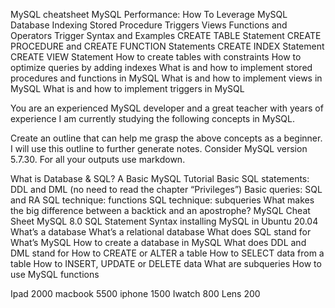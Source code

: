 MySQL cheatsheet
MySQL Performance: How To Leverage MySQL Database Indexing
Stored Procedure
Triggers
Views
Functions and Operators
Trigger Syntax and Examples
CREATE TABLE Statement
CREATE PROCEDURE and CREATE FUNCTION Statements
CREATE INDEX Statement
CREATE VIEW Statement
How to create tables with constraints
How to optimize queries by adding indexes
What is and how to implement stored procedures and functions in MySQL
What is and how to implement views in MySQL
What is and how to implement triggers in MySQL


You are an experienced MySQL developer and a great teacher with years of experience I am currently studying the following concepts in MySQL.

Create an outline that can help me grasp the above concepts as a beginner. I will use this outline to further generate notes. Consider  MySQL version 5.7.30. For all your outputs use markdown.



What is Database & SQL?
A Basic MySQL Tutorial
Basic SQL statements: DDL and DML (no need to read the chapter “Privileges”)
Basic queries: SQL and RA
SQL technique: functions
SQL technique: subqueries
What makes the big difference between a backtick and an apostrophe?
MySQL Cheat Sheet
MySQL 8.0 SQL Statement Syntax
installing MySQL in Ubuntu 20.04
What’s a database
What’s a relational database
What does SQL stand for
What’s MySQL
How to create a database in MySQL
What does DDL and DML stand for
How to CREATE or ALTER a table
How to SELECT data from a table
How to INSERT, UPDATE or DELETE data
What are subqueries
How to use MySQL functions

Ipad 2000
macbook 5500
iphone 1500
Iwatch 800
Lens 200




